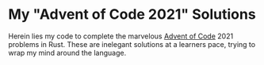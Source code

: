 # My "Advent of Code 2021" Solutions

Herein lies my code to complete the marvelous [Advent of Code](http://adventofcode.com) 2021 problems in Rust. These are inelegant solutions at a learners pace, trying to wrap my mind around the language.
